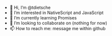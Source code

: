 - 👋 Hi, I’m @tdietsche
- 👀 I’m interested in NativeScript and JavaScript
- 🌱 I’m currently learning Promises
- 💞️ I’m looking to collaborate on (nothing for now)
- 📫 How to reach me: message me within github

<!---
tdietsche/tdietsche is a ✨ special ✨ repository because its `README.md` (this file) appears on your GitHub profile.
You can click the Preview link to take a look at your changes.
--->

